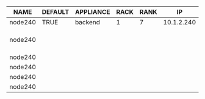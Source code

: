 | NAME | DEFAULT | APPLIANCE | RACK | RANK | IP | MAC | INTERFACE | NETWORK | CHANNEL | OPTIONS | VLAN |
| ---- | ------- | --------- | ---- | ---- | -- | --- | --------- | ------- | ------- | ------- | ---- |
| node240 | TRUE | backend | 1 | 7 | 10.1.2.240 |  | br0 | private |  | bridge |  |
| node240 |  |  |  |  |  |  | bond0 |  | br0 | bonding-opts="mode=1 primary=em1" |  |
| node240 |  |  |  |  |  | ec:f4:bb:d6:c3:a8 | em1 |  | bond0 |  |  |
| node240 |  |  |  |  |  | ec:f4:bb:d6:c3:a9 | em2 |  | bond0 |  |  |
| node240 |  |  |  |  |  | ec:f4:bb:d6:c3:aa | em3 |  |  |  |  |
| node240 |  |  |  |  |  | ec:f4:bb:d6:c3:ab | em4 |  |  |  |  |
